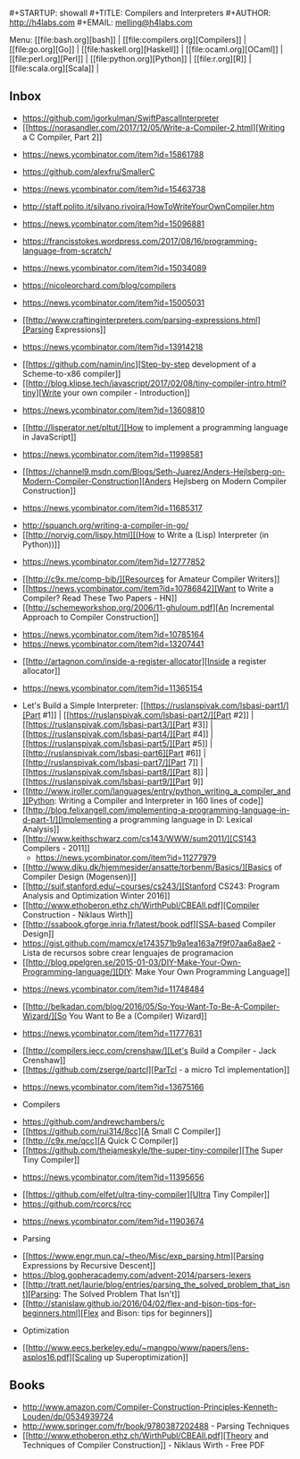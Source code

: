 #+STARTUP: showall
#+TITLE: Compilers and Interpreters
#+AUTHOR: http://h4labs.com
#+EMAIL: melling@h4labs.com

Menu: [[file:bash.org][bash]] | [[file:compilers.org][Compilers]] | [[file:go.org][Go]] | [[file:haskell.org][Haskell]] | [[file:ocaml.org][OCaml]] | [[file:perl.org][Perl]] | [[file:python.org][Python]] | [[file:r.org][R]] | [[file:scala.org][Scala]] | 


## Inbox
+ https://github.com/igorkulman/SwiftPascalInterpreter
+ [[https://norasandler.com/2017/12/05/Write-a-Compiler-2.html][Writing a C Compiler, Part 2]]
 - https://news.ycombinator.com/item?id=15861788
+ https://github.com/alexfru/SmallerC
 - https://news.ycombinator.com/item?id=15463738
+ http://staff.polito.it/silvano.rivoira/HowToWriteYourOwnCompiler.htm
 - https://news.ycombinator.com/item?id=15096881
+ https://francisstokes.wordpress.com/2017/08/16/programming-language-from-scratch/
 - https://news.ycombinator.com/item?id=15034089
+ https://nicoleorchard.com/blog/compilers
 - https://news.ycombinator.com/item?id=15005031
+ [[http://www.craftinginterpreters.com/parsing-expressions.html][Parsing Expressions]]
 - https://news.ycombinator.com/item?id=13914218
+ [[https://github.com/namin/inc][Step-by-step development of a Scheme-to-x86 compiler]]
+ [[http://blog.klipse.tech/javascript/2017/02/08/tiny-compiler-intro.html?tiny][Write your own compiler - Introduction]]
 - https://news.ycombinator.com/item?id=13608810
+ [[http://lisperator.net/pltut/][How to implement a programming language in JavaScript]]
 - https://news.ycombinator.com/item?id=11998581
+ [[https://channel9.msdn.com/Blogs/Seth-Juarez/Anders-Hejlsberg-on-Modern-Compiler-Construction][Anders Hejlsberg on Modern Compiler Construction]]
 - https://news.ycombinator.com/item?id=11685317
+ http://squanch.org/writing-a-compiler-in-go/
+ [[http://norvig.com/lispy.html][(How to Write a (Lisp) Interpreter (in Python))]]
 - https://news.ycombinator.com/item?id=12777852
+ [[http://c9x.me/comp-bib/][Resources for Amateur Compiler Writers]]
+ [[https://news.ycombinator.com/item?id=10786842][Want to Write a Compiler? Read These Two Papers - HN]]
+ [[http://schemeworkshop.org/2006/11-ghuloum.pdf][An Incremental Approach to Compiler Construction]]
 - https://news.ycombinator.com/item?id=10785164
 - https://news.ycombinator.com/item?id=13207441
+ [[http://artagnon.com/inside-a-register-allocator][Inside a register allocator]]
 - https://news.ycombinator.com/item?id=11365154
+ Let's Build a Simple Interpreter: [[https://ruslanspivak.com/lsbasi-part1/][Part #1]] | [[https://ruslanspivak.com/lsbasi-part2/][Part #2]] |[[https://ruslanspivak.com/lsbasi-part3/][Part #3]] | [[https://ruslanspivak.com/lsbasi-part4/][Part #4]] | [[https://ruslanspivak.com/lsbasi-part5/][Part #5]] | [[http://ruslanspivak.com/lsbasi-part6][Part #6]] | [[http://ruslanspivak.com/lsbasi-part7/][Part 7]] | [[https://ruslanspivak.com/lsbasi-part8/][Part 8]] | [[https://ruslanspivak.com/lsbasi-part9/][Part 9]]
+ [[http://www.jroller.com/languages/entry/python_writing_a_compiler_and][Python: Writing a Compiler and Interpreter in 160 lines of code]]
+ [[http://blog.felixangell.com/implementing-a-programming-language-in-d-part-1/][Implementing a programming language in D: Lexical Analysis]]
+ [[http://www.keithschwarz.com/cs143/WWW/sum2011/][CS143 Compilers - 2011]]
  - https://news.ycombinator.com/item?id=11277979
+ [[http://www.diku.dk/hjemmesider/ansatte/torbenm/Basics/][Basics of Compiler Design (Mogensen)]]
+ [[http://suif.stanford.edu/~courses/cs243/][Stanford CS243: Program Analysis and Optimization Winter 2016]]
+ [[http://www.ethoberon.ethz.ch/WirthPubl/CBEAll.pdf][Compiler Construction - Niklaus Wirth]]
+ [[http://ssabook.gforge.inria.fr/latest/book.pdf][SSA-based Compiler Design]]
+ https://gist.github.com/mamcx/e1743571b9a1ea163a7f9f07aa6a8ae2 - Lista de recursos sobre crear lenguajes de programacion
+ [[http://blog.ppelgren.se/2015-01-03/DIY-Make-Your-Own-Programming-language/][DIY: Make Your Own Programming Language]]
 - https://news.ycombinator.com/item?id=11748484
+ [[http://belkadan.com/blog/2016/05/So-You-Want-To-Be-A-Compiler-Wizard/][So You Want to Be a (Compiler) Wizard]]
 - https://news.ycombinator.com/item?id=11777631
+ [[http://compilers.iecc.com/crenshaw/][Let's Build a Compiler - Jack Crenshaw]]
+ [[https://github.com/zserge/partcl][ParTcl - a micro Tcl implementation]]
 - https://news.ycombinator.com/item?id=13675166

* Compilers
+ https://github.com/andrewchambers/c
+ [[https://github.com/rui314/8cc][A Small C Compiler]]
+ [[http://c9x.me/qcc][A Quick C Compiler]]
+ [[https://github.com/thejameskyle/the-super-tiny-compiler][The Super Tiny Compiler]]
 - https://news.ycombinator.com/item?id=11395656
+ [[https://github.com/elfet/ultra-tiny-compiler][Ultra Tiny Compiler]]
+ https://github.com/rcorcs/rcc
 - https://news.ycombinator.com/item?id=11903674

* Parsing
+ [[https://www.engr.mun.ca/~theo/Misc/exp_parsing.htm][Parsing Expressions by Recursive Descent]]
+ https://blog.gopheracademy.com/advent-2014/parsers-lexers
+ [[http://tratt.net/laurie/blog/entries/parsing_the_solved_problem_that_isnt][Parsing: The Solved Problem That Isn't]]
+ [[http://stanislaw.github.io/2016/04/02/flex-and-bison-tips-for-beginners.html][Flex and Bison: tips for beginners]]

* Optimization
+ [[http://www.eecs.berkeley.edu/~mangpo/www/papers/lens-asplos16.pdf][Scaling up Superoptimization]]

## Books

+ http://www.amazon.com/Compiler-Construction-Principles-Kenneth-Louden/dp/0534939724
+ http://www.springer.com/fr/book/9780387202488 - Parsing Techniques
+ [[http://www.ethoberon.ethz.ch/WirthPubl/CBEAll.pdf][Theory and Techniques of Compiler Construction]] - Niklaus Wirth - Free PDF
